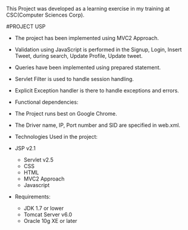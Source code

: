 This Project was developed as a learning exercise in my training at CSC(Computer Sciences Corp).

#PROJECT USP

* The project has been implemented using MVC2 Approach.
* Validation using JavaScript is performed in the Signup, Login, Insert Tweet, during search, Update Profile, Update tweet.
* Queries have been implemented using prepared statement.
* Servlet Filter is used to handle session handling.
* Explicit Exception handler is there to handle exceptions and errors.

* Functional dependencies:
 * The Project runs best on Google Chrome.
 * The Driver name, IP, Port number and SID are specified in web.xml.
* Technologies Used in the project:
 * JSP v2.1
    * Servlet v2.5
    * CSS
    * HTML
    * MVC2 Approach
    * Javascript
* Requirements:
    * JDK 1.7 or lower
    * Tomcat Server v6.0
    * Oracle 10g XE or later
